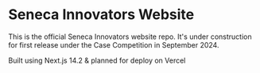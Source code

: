 # Seneca Innovators Website

This is the official Seneca Innovators website repo. It's under construction for first release under the Case Competition in September 2024.

Built using Next.js 14.2 & planned for deploy on Vercel
